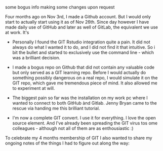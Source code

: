 some bogus info
making some changes upon request



Four months ago on Nov 3rd, I made a Github account. But I would only start to actually start using it as of Nov 26th. Since day however I have made daily use of GitHub and later as well of GitLab, the equivalent we use at work. It's


+ Personally I found the GIT Rstudio integration quite a pain. It did not always do what I wanted it to do, and I did not find it that intuitive. So i bit the bullet and started to exclusively use the command line - which was a brilliant decision.

+ I made a bogus repo on Github that did not contain any valuable code but only served as a GIT learning repo. Before I would actually do something possibly dangerous on a real repo, I would simulate it on the GIT repo, which gave me tremendous piece of mind. It also allowed me to experiment at will.

+ The biggest pain so far was the installation on my work pc where I wanted to connect to both GitHub ànd Gitlab. Jenny Bryan came to the rescue via handing me this brilliant tutorial.

+ I'm now a complete GIT convert. I use it for everything. I love the open source element. And I've already been spreading the GIT virus tos ome colleagues - although not all of them are as enthousiastic :)

To celebrate my 4 months membership of GIT I also wanted to share my ongoing notes of the things I had to figure out along the way:
